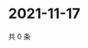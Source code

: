 # 2021-11-17

共 0 条

<!-- BEGIN WEIBO -->
<!-- 最后更新时间 Wed Nov 17 2021 05:07:47 GMT+0800 (China Standard Time) -->

<!-- END WEIBO -->
